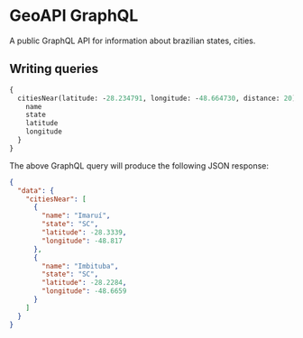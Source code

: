 # GeoAPI GraphQL

A public GraphQL API for information about brazilian states, cities.

## Writing queries

```graphql
{
  citiesNear(latitude: -28.234791, longitude: -48.664730, distance: 20) {
    name
    state
    latitude
    longitude
  }
}
```

The above GraphQL query will produce the following JSON response:

```json
{
  "data": {
    "citiesNear": [
      {
        "name": "Imaruí",
        "state": "SC",
        "latitude": -28.3339,
        "longitude": -48.817
      },
      {
        "name": "Imbituba",
        "state": "SC",
        "latitude": -28.2284,
        "longitude": -48.6659
      }
    ]
  }
}
```
